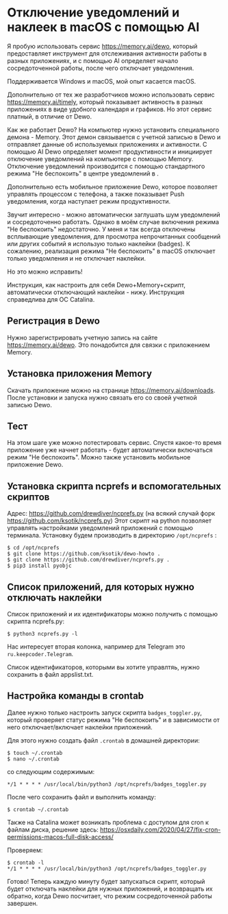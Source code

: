 # Отключение уведомлений и наклеек в macOS с помощью AI

Я пробую использовать сервис https://memory.ai/dewo, который предоставляет инструмент для отслеживания активности работы в разных приложениях, и с помощью AI определяет начало сосредоточенной работы, после чего отключает уведомления.

Поддерживается Windows и macOS, мой опыт касается macOS.

Дополнительно от тех же разработчиков можно использовать сервис https://memory.ai/timely, который показывает активность в разных приложениях в виде удобного календаря и графиков. Но этот сервис платный, в отличие от Dewo.

Как же работает Dewo? На компьютер нужно установить специального демона - Memory. Этот демон связывается с учетной записью в Dewo и отправляет данные об используемых приложениях и активности. С помощью AI Dewo определяет момент продуктивности и инициирует отключение уведомлений на компьютере с помощью Memory. Отключение уведомлений производится с помощью стандартного режима "Не беспокоить" в центре уведомлений в 
.

Дополнительно есть мобильное приложение Dewo, которое позволяет управлять процессом с телефона, а также показывает Push уведомления, когда наступает режим продуктивности.

Звучит интересно - можно автоматически заглушать шум уведомлений и сосредоточенно работать. Однако в моём случае включения режима "Не беспокоить" недостаточно. У меня и так всегда отключены всплывающие уведомления, для просмотра непрочитанных сообщений или других событий я использую только наклейки (badges). К сожалению, реализация режима "Не беспокоить" в macOS отключает только уведомления и не отключает наклейки.

Но это можно исправить!

Инструкция, как настроить для себя Dewo+Memory+скрипт, автоматически отключающий наклейки - нижу. Инструкция справедлива для ОС Catalina.

## Регистрация в Dewo
Нужно зарегистрировать учетную запись на сайте https://memory.ai/dewo. Это понадобится для связки с приложением Memory.

## Установка приложения Memory
Скачать приложение можно на странице https://memory.ai/downloads.
После установки и запуска нужно связать его со своей учетной записью Dewo.

## Тест
На этом шаге уже можно потестировать сервис. Спустя какое-то время приложение уже начнет работать - будет автоматически включаться режим "Не беспокоить". Можно также установить мобильное приложение Dewo.

## Установка скрипта ncprefs и вспомогательных скриптов
Адрес: https://github.com/drewdiver/ncprefs.py (на всякий случай форк https://github.com/ksotik/ncprefs.py)
Этот скрипт на python позволяет управлять настройками уведомлений приложений с помощью терминала.
Установку будем производить в директорию `/opt/ncprefs` :
```
$ cd /opt/ncprefs
$ git clone https://github.com/ksotik/dewo-howto .
$ git clone https://github.com/drewdiver/ncprefs.py .
$ pip3 install pyobjc
```

## Список приложений, для которых нужно отключать наклейки
Список приложений и их идентификаторы можно получить с помощью скрипта ncprefs.py:
```
$ python3 ncprefs.py -l
```

Нас интересует вторая колонка, например для Telegram это `ru.keepcoder.Telegram`.

Список идентификаторов, которыми вы хотите управлтяь, нужно сохранить в файл appslist.txt.

## Настройка команды в crontab
Далее нужно только настроить запуск скрипта `badges_toggler.py`, который проверяет статус режима "Не беспокоить" и в зависимости от него отключает/включает наклейки приложений.

Для этого нужно создать файл `.crontab` в домашней директории:
```
$ touch ~/.crontab
$ nano ~/.crontab
```

со следующим содержимым:
```
*/1 * * * * /usr/local/bin/python3 /opt/ncprefs/badges_toggler.py
```

После чего сохранить файл и выполнить команду:
```
$ crontab ~/.crontab
```

Также на Catalina может возникать проблема с доступом для cron к файлам диска, решение здесь: https://osxdaily.com/2020/04/27/fix-cron-permissions-macos-full-disk-access/

Проверяем:
```
$ crontab -l
*/1 * * * * /usr/local/bin/python3 /opt/ncprefs/badges_toggler.py
```

Готово! Теперь каждую минуту будет запускаться скрипт, который будет отключать наклейки для нужных приложений, и возвращать их обратно, когда Dewo посчитает, что режим сосредоточенной работы завершен.

